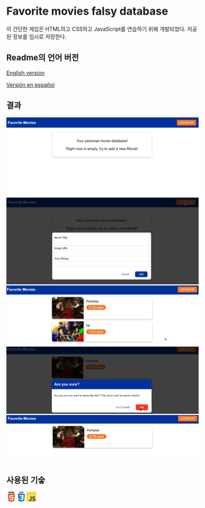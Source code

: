 # Favorite movies falsy database
이 간단한 게임은 HTML하고 CSS하고 JavaScript를 연습하기 위해 개발되었다.
저공된 정보를 임시로 저장한다. 

## Readme의 언어 버전
[English version]()

[Versión en español]()

## 결과
![img1](https://github.com/AltoSolid/favoriteMovieFalsyDb/blob/main/assets/img/img-1.png)
![img2](https://github.com/AltoSolid/favoriteMovieFalsyDb/blob/main/assets/img/img-2.png)
![imh3](https://github.com/AltoSolid/favoriteMovieFalsyDb/blob/main/assets/img/img-3.png)
![imh4](https://github.com/AltoSolid/favoriteMovieFalsyDb/blob/main/assets/img/img-4.png)
![img5](https://github.com/AltoSolid/favoriteMovieFalsyDb/blob/main/assets/img/img-5.png)

## 사용된 기숳

<img align="left" alt="html" width="26px" src="https://raw.githubusercontent.com/github/explore/80688e429a7d4ef2fca1e82350fe8e3517d3494d/topics/html/html.png"> 
<img align="left" alt="css" width="26px" src="https://raw.githubusercontent.com/github/explore/80688e429a7d4ef2fca1e82350fe8e3517d3494d/topics/css/css.png"> 
<img align="left" alt="js" width="26px" src="https://raw.githubusercontent.com/github/explore/80688e429a7d4ef2fca1e82350fe8e3517d3494d/topics/javascript/javascript.png"> 
<br>
